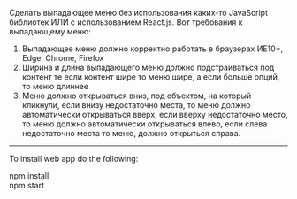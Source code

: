 Cделать выпадающее меню без использования каких-то JavaScript библиотек ИЛИ с использованием React.js.
Вот требования к выпадающему меню:

1. Выпадающее меню должно корректно работать в браузерах ИЕ10+, Edge, Chrome, Firefox
2. Ширина и длина выпадающего меню должно подстраиваться под контент те если контент шире то меню шире, а если больше опций, то меню длиннее
3. Меню должно открываться вниз, под объектом, на который кликнули, если внизу недостаточно места, то меню должно автоматически открываться вверх, если вверху недостаточно место, то меню должно автоматически открываться влево, если слева недостаточно места то меню, должно открыться справа.

-------------------------
To install web app do the following:

npm install \
npm start